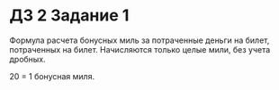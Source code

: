# ДЗ 2 Задание 1

Формула расчета бонусных миль за потраченные деньги на билет, потраченных на билет. Начисляются только целые мили, без учета дробных.

20 = 1 бонусная миля.